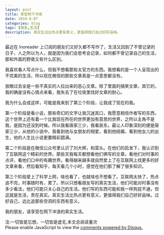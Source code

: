 ```yaml
---
layout: post
title: 享受网下冲浪
date: 2019-8-07
categories: blog
tags: [朋友,生活]
description: 真实生活比热点更有意义，更值得我们自己好好品味。
---
```



最近在 Inoreader 上订阅的朋友们又好久都不写作了，生活又回到了不曾记录的日子，人之所以为人，就是因为我们会思考会记录，如何都不曾记录自己的生活，那和外面的野兽又有什么区别。

我喜欢看人写点什么，但我不想看那些太官方的东西。我想看的是一个人呈现出的不完美的生活，所以现在微信的那些文章真是一点意思都没有。

放眼过去全是一些不真实的人拉出来的恶心文章。除了里面的搞笑文章，其它的，我的确是没有心情点来看，我失去了在垃圾里找好文章的耐心。

我为什么会成这样，可能是我来到了第三个阶段，让我成了现在的我。

第一个阶段是看小说，那些奇幻的文字让我沉迷其口，我愿意相信作者写的东西，这个世界上还有着一个比我现在所在的世界更加有意思的世界，之所以主角不是我，是因为还没到时候。所以我看唐家三少，我看辰东。最让人印象深刻的便是唐家三少，从他的小说中，我看到他与女朋友的相爱，看到他结婚，看到他女儿的出生，他的人生比小说更要精彩圆满。

第二个阶段是在微信公众号里认识了刘大辉，和菜头。在他们的启发下，我认识到了互联网这个精彩的世界。那些天我每天都想看他们俩写的文章。看他们对时事的点评，看他们口中的有趣世界。看得越来越多就自然爱上了在互联网上找更多的好文章来看，然后看知乎，每天看几个小时，感觉在他们那了解了很多知识。

第三个阶段爱上了科学上网，啥也看了，也就啥也不想看了。互联网太快了，热点追不完，时事随时有，累了。所以只想看朋友写的真实生活，他们可能对时事没有多少看法，他们可能只关心自己的生活。他们写的东西可能和我一样狗屁不通，但这就是生活，贵在真实。真实生活比热点更有意义，更值得我们自己好好品味。过好自己，远比追那些空洞的东西有意义。

我的朋友，请享受在网下冲浪的真实生活。


<span id="busuanzi_container_page_pv">
  注:一切皆是忘想，一切皆是虚无,本文总阅读量<span id="busuanzi_value_page_pv"></span>次
</span>


<script id="dsq-count-scr" src="//huiweishijie.disqus.com/count.js" async></script>

<div id="disqus_thread"></div>
<script>

/**
*  RECOMMENDED CONFIGURATION VARIABLES: EDIT AND UNCOMMENT THE SECTION BELOW TO INSERT DYNAMIC VALUES FROM YOUR PLATFORM OR CMS.
*  LEARN WHY DEFINING THESE VARIABLES IS IMPORTANT: https://disqus.com/admin/universalcode/#configuration-variables*/
/*
var disqus_config = function () {
this.page.url = PAGE_URL;  // Replace PAGE_URL with your page's canonical URL variable
this.page.identifier = PAGE_IDENTIFIER; // Replace PAGE_IDENTIFIER with your page's unique identifier variable
};
*/
(function() { // DON'T EDIT BELOW THIS LINE
var d = document, s = d.createElement('script');
s.src = 'https://huiweishijie.disqus.com/embed.js';
s.setAttribute('data-timestamp', +new Date());
(d.head || d.body).appendChild(s);
})();
</script>
<noscript>Please enable JavaScript to view the <a href="https://disqus.com/?ref_noscript">comments powered by Disqus.</a></noscript>


